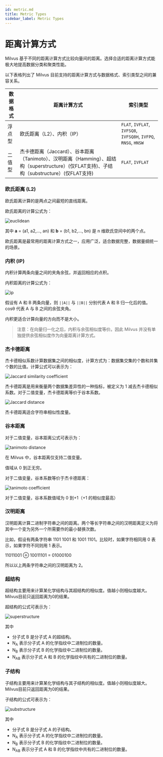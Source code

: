 ```yaml
---
id: metric.md
title: Metric Types
sidebar_label: Metric Types
---
```


# 距离计算方式

Milvus 基于不同的距离计算方式比较向量间的距离。选择合适的距离计算方式能极大地提高数据分类和聚类性能。

以下表格列出了 Milvus 目前支持的距离计算方式与数据格式、索引类型之间的兼容关系。

| 数据格式 | 距离计算方式                                                                                                       | 索引类型                                                       |
| -------- | ------------------------------------------------------------------------------------------------------------------ | -------------------------------------------------------------- |
| 浮点型   | 欧氏距离（L2）、内积（IP）                                                                                         | `FLAT`, `IVFLAT`, `IVFSQ8`, `IVFSQ8H`, `IVFPQ`, `RNSG`, `HNSW` |
| 二值型   | 杰卡德距离（Jaccard）、谷本距离（Tanimoto）、汉明距离（Hamming）、超结构（superstructure）(仅FLAT支持)、子结构（substructure）(仅FLAT支持) | `FLAT`, `IVFLAT`                                               |

### 欧氏距离 (L2)

欧氏距离计算的是两点之间最短的直线距离。

欧氏距离的计算公式为：

![euclidean](euclidean_metric.png)

其中 **a** = (a1, a2,..., an) 和 **b** = (b1, b2,..., bn) 是 n 维欧氏空间中的两个点。

欧氏距离是最常用的距离计算方式之一，应用广泛，适合数据完整，数据量纲统一的场景。

### 内积 (IP)

内积计算两条向量之间的夹角余弦，并返回相应的点积。

内积距离的计算公式为：

![ip](ip_metric.png)

假设有 A 和 B 两条向量，则 `||A||` 与 `||B||` 分别代表 A 和 B 归一化后的值。cosθ 代表 A 与 B 之间的余弦夹角。

内积更适合计算向量的方向而不是大小。

> 注意：在向量归一化之后，内积与余弦相似度等价。因此 Milvus 并没有单独提供余弦相似度作为向量距离计算方式。

### 杰卡德距离

杰卡德相似系数计算数据集之间的相似度，计算方式为：数据集交集的个数和并集个数的比值。计算公式可以表示为：

![Jaccard similarity coefficient](jaccard_coeff.png)

杰卡德距离是用来衡量两个数据集差异性的一种指标，被定义为 1 减去杰卡德相似系数。对于二值变量，杰卡德距离等价于谷本系数。

![Jaccard distance](jaccard_dist.png)

杰卡德距离适合字符串相似性度量。

### 谷本距离

对于二值变量，谷本距离公式可表示为：

![tanimoto distance](tanimoto_dist.png)

在 Milvus 中，谷本距离仅支持二值变量。

值域从 0 到正无穷。

对于二值变量，谷本系数等价于杰卡德距离：

![tanimoto coefficient](tanimoto_coeff.png)

对于二值变量，谷本系数值域为 0 到+1（+1 的相似度最高）

### 汉明距离

汉明距离计算二进制字符串之间的距离。两个等长字符串之间的汉明距离定义为将其中一个变为另外一个所需要作的最小替换次数。

比如，假设有两条字符串 1101 1001 和 1001 1101。比较时，如果字符相同用 0 表示，如果字符不同则用 1 表示。

11011001 ⊕ 10011101 = 01000100

所以以上两条字符串之间的汉明距离为 2。

### 超结构

超结构主要用来计算某化学结构与其超结构的相似度。值越小则相似度越大。Milvus目前只返回距离为0的结果。

超结构的公式可表示为：

![superstructure](superstructure.png)

其中

- 分子式 B 是分子式 A 的超结构。
- N<sub>A</sub> 表示分子式 A 的化学指纹中二进制位的数量。
- N<sub>B</sub> 表示分子式 B 的化学指纹中二进制位的数量。
- N<sub>AB</sub> 表示分子式 A 和 B 的化学指纹中共有的二进制位的数量。

### 子结构

子结构主要用来计算某化学结构与其子结构的相似度。值越小则相似度越大。Milvus目前只返回距离为0的结果。

子结构的公式可表示为：

![substructure](substructure.png)

其中

- 分子式 B 是分子式 A 的子结构。
- N<sub>A</sub> 表示分子式 A 的化学指纹中二进制位的数量。
- N<sub>B</sub> 表示分子式 B 的化学指纹中二进制位的数量。
- N<sub>AB</sub> 表示分子式 A 和 B 的化学指纹中共有的二进制位的数量。
